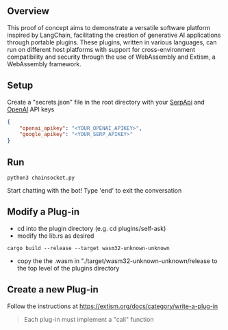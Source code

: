 
## Overview
This proof of concept aims to demonstrate a versatile software platform inspired by LangChain, facilitating the creation of generative AI applications through portable plugins. These plugins, written in various languages, can run on different host platforms with support for cross-environment compatibility and security through the use of WebAssembly and Extism, a WebAssembly framework.

## Setup
Create a "secrets.json" file in the root directory with your [SerpApi](https://serpapi.com/) and [OpenAI](https://openai.com/) API keys

```json
{
    "openai_apikey": "<YOUR_OPENAI_APIKEY>",
    "google_apikey": "<YOUR_SERP_APIKEY>"
}
```

## Run
```
python3 chainsocket.py
```
Start chatting with the bot! Type 'end' to exit the conversation

## Modify a Plug-in
- cd into the plugin directory (e.g. cd plugins/self-ask)
- modify the lib.rs as desired
```
cargo build --release --target wasm32-unknown-unknown
```
- copy the the .wasm in "./target/wasm32-unknown-unknown/release to the top level of the plugins directory

## Create a new Plug-in 
Follow the instructions at https://extism.org/docs/category/write-a-plug-in

> Each plug-in must implement a "call" function


